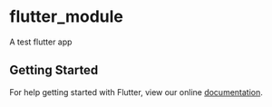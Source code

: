 # flutter_module

A test flutter app

## Getting Started

For help getting started with Flutter, view our online
[documentation](https://flutter.dev/).

